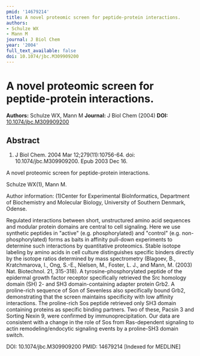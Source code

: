 ```yaml
---
pmid: '14679214'
title: A novel proteomic screen for peptide-protein interactions.
authors:
- Schulze WX
- Mann M
journal: J Biol Chem
year: '2004'
full_text_available: false
doi: 10.1074/jbc.M309909200
---
```


# A novel proteomic screen for peptide-protein interactions.
**Authors:** Schulze WX, Mann M
**Journal:** J Biol Chem (2004)
**DOI:** [10.1074/jbc.M309909200](https://doi.org/10.1074/jbc.M309909200)

## Abstract

1. J Biol Chem. 2004 Mar 12;279(11):10756-64. doi: 10.1074/jbc.M309909200. Epub 
2003 Dec 16.

A novel proteomic screen for peptide-protein interactions.

Schulze WX(1), Mann M.

Author information:
(1)Center for Experimental BioInformatics, Department of Biochemistry and 
Molecular Biology, University of Southern Denmark, Odense.

Regulated interactions between short, unstructured amino acid sequences and 
modular protein domains are central to cell signaling. Here we use synthetic 
peptides in "active" (e.g. phosphorylated) and "control" (e.g. 
non-phosphorylated) forms as baits in affinity pull-down experiments to 
determine such interactions by quantitative proteomics. Stable isotope labeling 
by amino acids in cell culture distinguishes specific binders directly by the 
isotope ratios determined by mass spectrometry (Blagoev, B., Kratchmarova, I., 
Ong, S.-E., Nielsen, M., Foster, L. J., and Mann, M. (2003) Nat. Biotechnol. 21, 
315-318). A tyrosine-phosphorylated peptide of the epidermal growth factor 
receptor specifically retrieved the Src homology domain (SH) 2- and SH3 
domain-containing adapter protein Grb2. A proline-rich sequence of Son of 
Sevenless also specifically bound Grb2, demonstrating that the screen maintains 
specificity with low affinity interactions. The proline-rich Sos peptide 
retrieved only SH3 domain containing proteins as specific binding partners. Two 
of these, Pacsin 3 and Sorting Nexin 9, were confirmed by immunoprecipitation. 
Our data are consistent with a change in the role of Sos from Ras-dependent 
signaling to actin remodeling/endocytic signaling events by a proline-SH3 domain 
switch.

DOI: 10.1074/jbc.M309909200
PMID: 14679214 [Indexed for MEDLINE]

